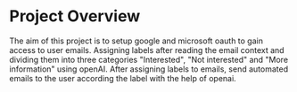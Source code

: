 # Project Overview
  The aim of this project is to setup google and microsoft oauth to gain access to user emails. Assigning labels after reading the email context and dividing them into three categories "Interested", "Not interested" and "More information" using openAI. After assigning labels to emails, send automated emails to the user according the label
with the help of openai.

